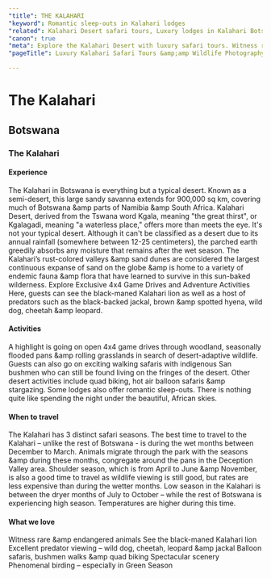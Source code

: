 ```yaml
---
"title": THE KALAHARI
"keyword": Romantic sleep-outs in Kalahari lodges
"related": Kalahari Desert safari tours, Luxury lodges in Kalahari Botswana, Wildlife photography in Deception Valley, Exclusive 4x4 game drives Kalahari, Adventure activities in Kalahari Desert, Best time for stargazing in Kalahari, Romantic sleep-outs in Kalahari lodges, Indigenous San bushmen walking safaris, Hot air balloon safaris in Kalahari, Kalahari desert safari tours cost, kalahari safari day tours.
"canon": true
"meta": Explore the Kalahari Desert with luxury safari tours. Witness rare wildlife, go wildlife photography, stargazing, and more. Plan your Kalahari adventure!
"pageTitle": Luxury Kalahari Safari Tours &amp;amp Wildlife Photography

---
```


# The Kalahari
## Botswana
### The Kalahari

#### Experience
The Kalahari in Botswana is everything but a typical desert. Known as a semi-desert, this large sandy savanna extends for 900,000 sq km, covering much of Botswana &amp parts of Namibia &amp South Africa.
Kalahari Desert, derived from the Tswana word Kgala, meaning "the great thirst", or Kgalagadi, meaning "a waterless place," offers more than meets the eye. It's not your typical desert. Although it can't be classified as a desert due to its annual rainfall (somewhere between 12-25 centimeters), the parched earth greedily absorbs any moisture that remains after the wet season.
The Kalahari’s rust-colored valleys &amp sand dunes are considered the largest continuous expanse of sand on the globe &amp is home to a variety of endemic fauna &amp flora that have learned to survive in this sun-baked wilderness.
Explore Exclusive 4x4 Game Drives and Adventure Activities
Here, guests can see the black-maned Kalahari lion as well as a host of predators such as the black-backed jackal, brown &amp spotted hyena, wild dog, cheetah &amp leopard.

#### Activities
A highlight is going on open 4x4 game drives through woodland, seasonally flooded pans &amp rolling grasslands in search of desert-adaptive wildlife. Guests can also go on exciting walking safaris with indigenous San bushmen who can still be found living on the fringes of the desert.
Other desert activities include quad biking, hot air balloon safaris &amp stargazing. Some lodges also offer romantic sleep-outs. There is nothing quite like spending the night under the beautiful, African skies.

#### When to travel
The Kalahari has 3 distinct safari seasons. The best time to travel to the Kalahari – unlike the rest of Botswana - is during the wet months between December to March. Animals migrate through the park with the seasons &amp during these months, congregate around the pans in the Deception Valley area.
Shoulder season, which is from April to June &amp November, is also a good time to travel as wildlife viewing is still good, but rates are less expensive than during the wetter months. Low season in the Kalahari is between the dryer months of July to October – while the rest of Botswana is experiencing high season. Temperatures are higher during this time.


#### What we love
Witness rare &amp endangered animals
See the black-maned Kalahari lion
Excellent predator viewing – wild dog, cheetah, leopard &amp jackal
Balloon safaris, bushmen walks &amp quad biking
Spectacular scenery
Phenomenal birding – especially in Green Season